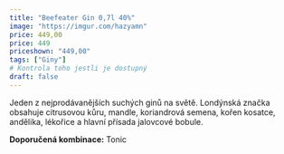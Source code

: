 ```yaml
---
title: "Beefeater Gin 0,7l 40%"
image: "https://imgur.com/hazyamn"
price: 449,00
price: 449
priceshown: "449,00"
tags: ["Giny"] 
# Kontrola toho jestli je dostupný
draft: false
---
```

Jeden z nejprodávanějších suchých ginů na světě. Londýnská značka obsahuje citrusovou kůru, mandle, koriandrová semena, kořen kosatce, andělika, lékořice a hlavní přísada jalovcové bobule.

**Doporučená kombinace:** Tonic
